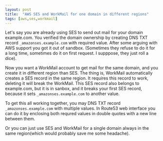 ```yaml
---
layout: post
title:  "AWS SES and WorkMail for one domain in different regions"
tags: [aws,ses,workmail]
---
```


Let's say you are already using SES to send out mail for your domain example.com. You verified the domain ownership by creating DNS TXT record `_amazonses.example.com` with required value. After some arguing with AWS support you got it out of sandbox. (Sometimes they refuse to do it for a long time, sometimes do it on first request. I supppose, they just roll a dice).

Now you want a WorkMail account to get mail for the same domain, and you create it in different region than SES. The thing is, WorkMail automatically creates a SES record in the same region. It requires this record to work, deleting it will break the WorkMail. This SES record also belongs to example.com, but it is in sanbox, and it breaks your first SES record, because it sets `_amazonses.example.com` to another value.

To get this all working together, you may DNS TXT record `_amazonses.example.com` with multiple values. In Route53 web interface you can do it by enclosing both requred values in double quotes with a new line between them.

Or you can just use SES and WorkMail for a single domain always in the same region(which would probably save me some headache).
